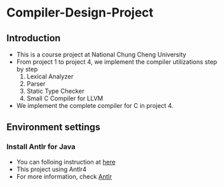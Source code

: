 # Compiler-Design-Project
## Introduction
- This is a course project at National Chung Cheng University
- From project 1 to project 4, we implement the compiler utilizations step by step
  1. Lexical Analyzer
  2. Parser
  3. Static Type Checker
  4. Small C Compiler for LLVM
- We implement the complete compiler for C in project 4.
## Environment settings
### Install Antlr for Java
- You can folloing instruction at [here](https://ecourse2.ccu.edu.tw/pluginfile.php/1259695/mod_folder/content/0/ANTLR_1_V4.pdf?forcedownload=1)
- This project using Antlr4
- For more information, check [Antlr](https://github.com/antlr)
